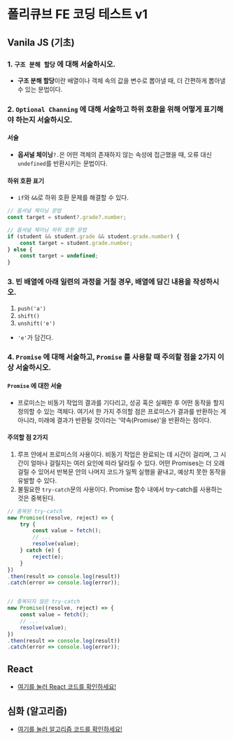 # 폴리큐브 FE 코딩 테스트 v1

## Vanila JS (기초)
### 1. `구조 분해 할당` 에 대해 서술하시오.
- **구조 분해 할당**이란 배열이나 객체 속의 값을 변수로 뽑아낼 때, 더 간편하게 뽑아낼 수 있는 문법이다.

### 2. `Optional Channing` 에 대해 서술하고 하위 호환을 위해 어떻게 표기해야 하는지 서술하시오.
#### 서술
- **옵셔널 체이닝**`?.`은 어떤 객체의 존재하지 않는 속성에 접근했을 때, 오류 대신 `undefined`를 반환시키는 문법이다.
#### 하위 호환 표기
- `if`와 `&&`로 하위 호환 문제를 해결할 수 있다.
```js
// 옵셔널 체이닝 문법
const target = student?.grade?.number;

// 옵셔널 체이닝 하위 호환 문법
if (student && student.grade && student.grade.number) {
    const target = student.grade.number;
} else {
    const target = undefined;
}
```

### 3. 빈 배열에 아래 일련의 과정을 거칠 경우, 배열에 담긴 내용을 작성하시오.
1. `push('a')`
2. `shift()`
3. `unshift('e')`
- `'e'`가 담긴다.

### 4. `Promise` 에 대해 서술하고, `Promise` 를 사용할 때 주의할 점을 2가지 이상 서술하시오.
#### `Promise` 에 대한 서술
- 프로미스는 비동기 작업의 결과를 기다리고, 성공 혹은 실패한 후 어떤 동작을 할지 정의할 수 있는 객체다. 여기서 한 가지 주의할 점은 프로미스가 결과를 반환하는 게 아니라, 미래에 결과가 반환될 것이라는 '약속(Promise)'을 반환하는 점이다.
#### 주의할 점 2가지
1. 루프 안에서 프로미스의 사용이다. 비동기 작업은 완료되는 데 시간이 걸리며, 그 시간이 얼마나 걸릴지는 여러 요인에 따라 달라질 수 있다. 어떤 Promises는 더 오래 걸릴 수 있어서 반복문 안의 나머지 코드가 일찍 실행을 끝내고, 예상치 못한 동작을 유발할 수 있다.
2. 불필요한 `try-catch`문의 사용이다. Promise 함수 내에서 try-catch를 사용하는 것은 중복된다.
```js
// 중복된 try-catch
new Promise((resolve, reject) => {
    try {
        const value = fetch();
        // ...
        resolve(value);
    } catch (e) {
        reject(e);
    }
})
.then(result => console.log(result))
.catch(error => console.log(error));


// 중복되지 않은 try-catch
new Promise((resolve, reject) => {
    const value = fetch();
    // ...
    resolve(value);
})
.then(result => console.log(result))
.catch(error => console.log(error));
```

## React
- [여기를 눌러 React 코드를 확인하세요!](./my-app/src/App.js)

## 심화 (알고리즘)
- [여기를 눌러 알고리즘 코드를 확인하세요!](./알고리즘.js)
